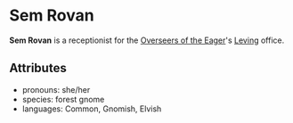 # Sem Rovan

**Sem Rovan** is a receptionist for the [Overseers of the Eager](../../../../organizations/overseers-of-the-eager)'s [Leving](../../leving) office.

## Attributes

- pronouns: she/her
- species: forest gnome
- languages: Common, Gnomish, Elvish
